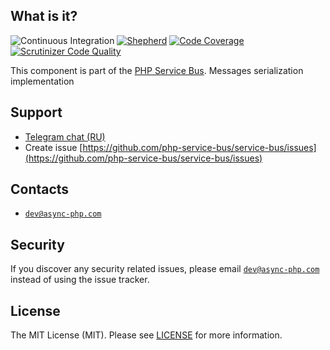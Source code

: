 ## What is it?

![Continuous Integration](https://github.com/php-service-bus/message-serializer/workflows/Continuous%20Integration/badge.svg)
[![Shepherd](https://shepherd.dev/github/php-service-bus/message-serializer/coverage.svg)](https://shepherd.dev/github/php-service-bus/message-serializer)
[![Code Coverage](https://scrutinizer-ci.com/g/php-service-bus/message-serializer/badges/coverage.png?b=v4.2)](https://scrutinizer-ci.com/g/php-service-bus/message-serializer/?branch=v4.2)
[![Scrutinizer Code Quality](https://scrutinizer-ci.com/g/php-service-bus/message-serializer/badges/quality-score.png?b=v4.2)](https://scrutinizer-ci.com/g/php-service-bus/message-serializer/?branch=v4.2)

This component is part of the [PHP Service Bus](https://github.com/php-service-bus/service-bus). Messages serialization implementation

## Support
* [Telegram chat (RU)](https://t.me/php_service_bus)
* Create issue [https://github.com/php-service-bus/service-bus/issues](https://github.com/php-service-bus/service-bus/issues)

## Contacts
* [`dev@async-php.com`](mailto:dev@async-php.com)

## Security

If you discover any security related issues, please email [`dev@async-php.com`](mailto:dev@async-php.com) instead of using the issue tracker.

## License

The MIT License (MIT). Please see [LICENSE](LICENSE) for more information.

